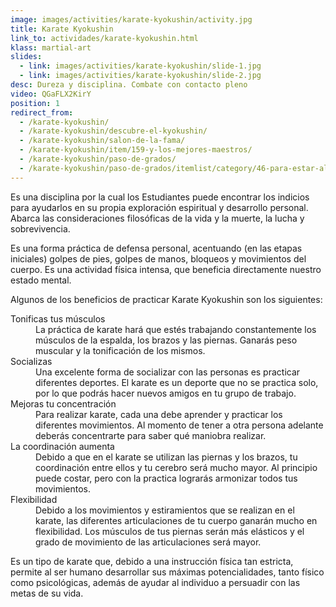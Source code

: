```yaml
---
image: images/activities/karate-kyokushin/activity.jpg
title: Karate Kyokushin
link_to: actividades/karate-kyokushin.html
klass: martial-art
slides:
  - link: images/activities/karate-kyokushin/slide-1.jpg
  - link: images/activities/karate-kyokushin/slide-2.jpg
desc: Dureza y disciplina. Combate con contacto pleno
video: QGaFLX2KirY
position: 1
redirect_from:
  - /karate-kyokushin/
  - /karate-kyokushin/descubre-el-kyokushin/
  - /karate-kyokushin/salon-de-la-fama/
  - /karate-kyokushin/item/159-y-los-mejores-maestros/
  - /karate-kyokushin/paso-de-grados/
  - /karate-kyokushin/paso-de-grados/itemlist/category/46-para-estar-al-loro/
---
```

<p>Es una disciplina por la cual los Estudiantes puede encontrar los indicios
para ayudarlos en su propia exploración espiritual y desarrollo personal. Abarca
las consideraciones filosóficas de la vida y la muerte, la lucha y
sobrevivencia.</p>

<p>Es una forma práctica de defensa personal, acentuando (en las etapas
iniciales) golpes de pies, golpes de manos, bloqueos y movimientos del cuerpo.
Es una actividad física intensa, que beneficia directamente nuestro estado
mental.</p>

<p>Algunos de los beneficios de practicar Karate Kyokushin son los
siguientes:</p>
<dl>
  <dt>Tonificas tus músculos</dt>
  <dd>La práctica de karate hará que estés trabajando constantemente los
  músculos de la espalda, los brazos y las piernas. Ganarás peso muscular y la
  tonificación de los mismos.</dd>

  <dt>Socializas</dt>

  <dd>Una excelente forma de socializar con las personas es practicar diferentes
  deportes. El karate es un deporte que no se practica solo, por lo que podrás
  hacer nuevos amigos en tu grupo de trabajo.</dd>

  <dt>Mejoras tu concentración</dt>

  <dd>Para realizar karate, cada una debe aprender y practicar los diferentes
  movimientos. Al momento de tener a otra persona adelante deberás concentrarte
  para saber qué maniobra realizar.</dd>

  <dt>La coordinación aumenta</dt>

  <dd>Debido a que en el karate se utilizan las piernas y los brazos, tu
  coordinación entre ellos y tu cerebro será mucho mayor. Al principio puede
  costar, pero con la practica lograrás armonizar todos tus movimientos.</dd>

  <dt>Flexibilidad</dt>

  <dd>Debido a los movimientos y estiramientos que se realizan en el karate, las
  diferentes articulaciones de tu cuerpo ganarán mucho en flexibilidad. Los
  músculos de tus piernas serán más elásticos y el grado de movimiento de las
  articulaciones será mayor.</dd>
</dl>

<p>Es un tipo de karate que, debido a una instrucción física tan estricta,
permite al ser humano desarrollar sus máximas potencialidades, tanto físico como
psicológicas, además de ayudar al individuo a persuadir con las metas de su
vida.</p>
